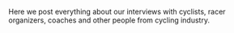 Here we post everything about our interviews with cyclists, racer organizers, coaches and other people from cycling industry.